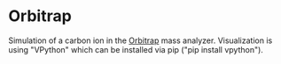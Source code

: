 # Orbitrap

Simulation of a carbon ion in the [Orbitrap][OrbitrapWiki] mass analyzer. Visualization is using "VPython" which can be installed via pip ("pip install vpython").

[OrbitrapWiki]: https://en.wikipedia.org/wiki/Orbitrap
